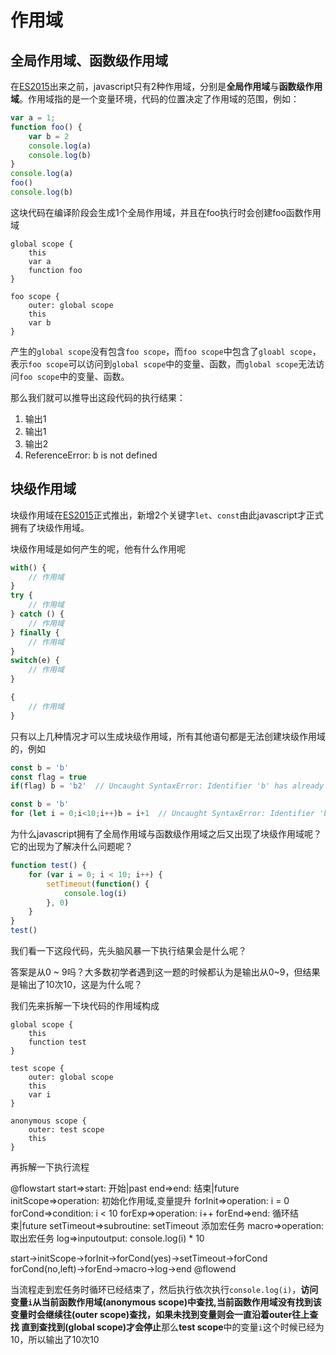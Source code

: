 # 作用域

## 全局作用域、函数级作用域

在[ES2015](./es2015)出来之前，javascript只有2种作用域，分别是**全局作用域**与**函数级作用域**。作用域指的是一个变量环境，代码的位置决定了作用域的范围，例如：

```javascript
var a = 1;
function foo() {
    var b = 2
    console.log(a)
    console.log(b)
}
console.log(a)
foo()
console.log(b)
```

这块代码在编译阶段会生成1个全局作用域，并且在foo执行时会创建foo函数作用域

```
global scope {
    this
    var a
    function foo
}

foo scope {
    outer: global scope
    this
    var b
}
```

产生的`global scope`没有包含`foo scope`，而`foo scope`中包含了`gloabl scope`，表示`foo scope`可以访问到`global scope`中的变量、函数，而`global scope`无法访问`foo scope`中的变量、函数。

那么我们就可以推导出这段代码的执行结果：
1. 输出1
2. 输出1
3. 输出2
4. ReferenceError: b is not defined

## 块级作用域

块级作用域在[ES2015](./es2015)正式推出，新增2个关键字`let`、`const`由此javascript才正式拥有了块级作用域。

块级作用域是如何产生的呢，他有什么作用呢

```javascript
with() {
    // 作用域
}
try {
    // 作用域
} catch () {
    // 作用域
} finally {
    // 作用域
}
switch(e) {
    // 作用域
}

{
    // 作用域
}
```

只有以上几种情况才可以生成块级作用域，所有其他语句都是无法创建块级作用域的，例如

```javascript {3}
const b = 'b'
const flag = true
if(flag) b = 'b2'  // Uncaught SyntaxError: Identifier 'b' has already been declared
```

```javascript {2}
const b = 'b'
for (let i = 0;i<10;i++)b = i+1  // Uncaught SyntaxError: Identifier 'b' has already been declared
```

为什么javascript拥有了全局作用域与函数级作用域之后又出现了块级作用域呢？它的出现为了解决什么问题呢？

```javascript
function test() {
    for (var i = 0; i < 10; i++) {
        setTimeout(function() { 
            console.log(i)
        }, 0)
    }
}
test()
```

我们看一下这段代码，先头脑风暴一下执行结果会是什么呢？

答案是从0 ~ 9吗？大多数初学者遇到这一题的时候都认为是输出从0~9，但结果是输出了10次10，这是为什么呢？

我们先来拆解一下块代码的作用域构成

```
global scope {
    this
    function test
}

test scope {
    outer: global scope
    this
    var i
}

anonymous scope {
    outer: test scope
    this
}
```

再拆解一下执行流程

@flowstart
start=>start: 开始|past
end=>end: 结束|future
initScope=>operation: 初始化作用域,变量提升
forInit=>operation: i = 0
forCond=>condition: i < 10
forExp=>operation: i++
forEnd=>end: 循环结束|future
setTimeout=>subroutine: setTimeout 添加宏任务
macro=>operation: 取出宏任务
log=>inputoutput: console.log(i) * 10

start->initScope->forInit->forCond(yes)->setTimeout->forCond
forCond(no,left)->forEnd->macro->log->end
@flowend


当流程走到宏任务时循环已经结束了，然后执行依次执行`console.log(i)`，**访问变量`i`从当前函数作用域(anonymous scope)中查找,当前函数作用域没有找到该变量时会继续往(outer scope)查找，如果未找到变量则会一直沿着outer往上查找
直到查找到(global scope)才会停止**那么**test scope**中的变量`i`这个时候已经为10，所以输出了10次10

